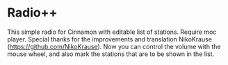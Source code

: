 # Radio++
This simple radio for Cinnamon with editable list of stations. Require moc player.
Special thanks for the improvements and translation NikoKrause (https://github.com/NikoKrause).
Now you can control the volume with the mouse wheel, and also mark the stations that are to be shown in the list.
